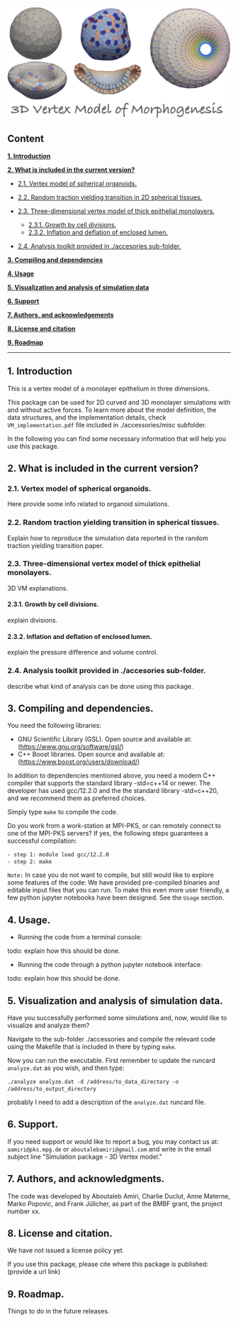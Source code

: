 ![3DVM](./accessories/VM_logo.png)
---
## Content

**[1. Introduction](#Intro)**

**[2. What is included in the current version?](#included-in-package)**

  * [2.1. Vertex model of spherical organoids.](#organoids)

  * [2.2. Random traction yielding transition in 2D spherical tissues.](#YieldingTranisiton)

  * [2.3. Three-dimensional vertex model of thick epithelial monolayers.](#ThickSph)
	  * [2.3.1. Growth by cell divisions.](#3DGrowth)
	  * [2.3.2. Inflation and deflation of enclosed lumen.](#3DLumenDeflation)

  *  [2.4. Analysis toolkit provided in ./accesories sub-folder.](#accessories)

**[3. Compiling and dependencies](#compilation)**

**[4. Usage](#use)**

**[5. Visualization and analysis of simulation data](#analysis)**

**[6. Support](#support)**

**[7. Authors, and acknowledgements](#authors)**

**[8. License and citation](#cite)**

**[9. Roadmap](#roadmap)**

----

## 1. Introduction <a name="Intro"/>

This is a vertex model of a monolayer epithelium in three dimensions.

This package can be used for 2D curved and 3D monolayer simulations with and without active forces. To learn more about the model definition, the data structures, and the implementation details, check ```VM_implementation.pdf``` file included in ./accessories/misc subfolder.

In the following you can find some necessary information that will help you use this package.

## 2. What is included in the current version? <a name="included-in-package">

### 2.1. Vertex model of spherical organoids. <a name="organoids">

Here provide some info related to organoid simulations.

### 2.2. Random traction yielding transition in spherical tissues. <a name="YieldingTranisiton">

Explain how to reproduce the simulation data reported in the random traction yielding transition paper.

### 2.3. Three-dimensional vertex model of thick epithelial monolayers. <a name="ThickSph">

3D VM explanations.

#### 2.3.1. Growth by cell divisions. <a name="3DGrowth">

explain divisions.

#### 2.3.2. Inflation and deflation of enclosed lumen. <a name="3DLumenDeflation">

explain the pressure difference and volume control.

### 2.4. Analysis toolkit provided in ./accesories sub-folder. <a name="accessories">

describe what kind of analysis can be done using this package.

## 3. Compiling and dependencies. <a name="compilation">

You need the following libraries:

* GNU Scientific Library (GSL). Open source and available at: (https://www.gnu.org/software/gsl/)
* C++ Boost libraries. Open source and available at: (https://www.boost.org/users/download/)

In addition to dependencies mentioned above, you need a modern C\+\+ compiler that supports the standard library -std=c\+\+14 or newer.
The developer has used gcc/12.2.0 and the the standard library -std=c\+\+20, and we recommend them as preferred choices.

Simply type ```make``` to compile the code.

Do you work from a work-station at MPI-PKS, or can remotely connect to one of the MPI-PKS servers?
If yes, the following steps guarantees a successful compilation:
```
- step 1: module load gcc/12.2.0
- step 2: make
```

```Note:```
In case you do not want to compile, but still would like to explore some features of the code:
    We have provided pre-compiled binaries and editable input files that you can run. To make this even more user friendly, a few python jupyter notebooks have been designed. See the ```Usage``` section.

## 4. Usage. <a name="use">

* Running the code from a terminal console:

todo: explain how this should be done.

* Running the code through a python jupyter notebook interface:

todo: explain how this should be done.

## 5. Visualization and analysis of simulation data. <a name="analysis">

Have you successfully performed some simulations and, now, would like to visualize and analyze them?

Navigate to the sub-folder ./accessories and compile the relevant code using the Makefile that is included in there by typing ```make```.

Now you can run the executable. First remember to update the runcard ```analyze.dat``` as you wish, and then type:
```
./analyze analyze.dat -d /address/to_data_directory -o /address/to_output_directory
```

probably I need to add a description of the ```analyze.dat``` runcard file.

## 6. Support. <a name="support">

If you need support or would like to report a bug, you may contact us at: ```aamiri@pks.mpg.de``` or ```aboutalebamiri@gmail.com``` and write in the email subject line "Simulation package - 3D Vertex model."


## 7. Authors, and acknowledgments. <a name="authors">

The code was developed by Aboutaleb Amiri, Charlie Duclut, Anne Materne, Marko Popovic, and Frank J&uuml;licher, as part of the BMBF grant, the project number xx.

## 8. License and citation. <a name="cite">

We have not issued a license policy yet.

If you use this package, please cite where this package is published: (provide a url link)


## 9. Roadmap. <a name="roadmap">

Things to do in the future releases.
